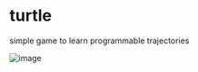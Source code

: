# turtle
simple game to learn programmable trajectories


![image](https://i.imgur.com/YfMBvLG.jpg)

